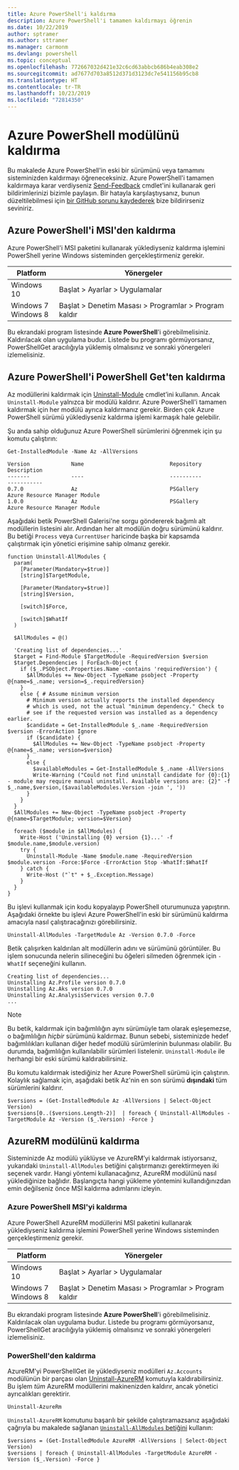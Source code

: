 ```yaml
---
title: Azure PowerShell'i kaldırma
description: Azure PowerShell'i tamamen kaldırmayı öğrenin
ms.date: 10/22/2019
author: sptramer
ms.author: sttramer
ms.manager: carmonm
ms.devlang: powershell
ms.topic: conceptual
ms.openlocfilehash: 772667032d421e32c6cd63abbcb686b4eab308e2
ms.sourcegitcommit: ad7677d703a8512d371d3123dc7e541156b95cb8
ms.translationtype: HT
ms.contentlocale: tr-TR
ms.lasthandoff: 10/23/2019
ms.locfileid: "72814350"
---
```

# <a name="uninstall-the-azure-powershell-module"></a>Azure PowerShell modülünü kaldırma

Bu makalede Azure PowerShell'in eski bir sürümünü veya tamamını sisteminizden kaldırmayı öğreneceksiniz. Azure PowerShell'i tamamen kaldırmaya karar verdiyseniz [Send-Feedback](/powershell/module/az.accounts/send-feedback) cmdlet'ini kullanarak geri bildirimlerinizi bizimle paylaşın.
Bir hatayla karşılaştıysanız, bunun düzeltilebilmesi için [bir GitHub sorunu kaydederek](https://github.com/azure/azure-powershell/issues) bize bildirirseniz seviniriz.

## <a name="uninstall-azure-powershell-from-msi"></a>Azure PowerShell'i MSI'den kaldırma

Azure PowerShell'i MSI paketini kullanarak yüklediyseniz kaldırma işlemini PowerShell yerine Windows sisteminden gerçekleştirmeniz gerekir.

| Platform | Yönergeler |
|----------|--------------|
| Windows 10 | Başlat > Ayarlar > Uygulamalar |
| Windows 7 </br>Windows 8 | Başlat > Denetim Masası > Programlar > Program kaldır |

Bu ekrandaki program listesinde __Azure PowerShell__'i görebilmelisiniz. Kaldırılacak olan uygulama budur. Listede bu programı görmüyorsanız, PowerShellGet aracılığıyla yüklemiş olmalısınız ve sonraki yönergeleri izlemelisiniz.

## <a name="uninstall-azure-powershell-from-powershell-get"></a>Azure PowerShell'i PowerShell Get'ten kaldırma

Az modüllerini kaldırmak için [Uninstall-Module](/powershell/module/powershellget/uninstall-module) cmdlet’ini kullanın. Ancak `Uninstall-Module` yalnızca bir modülü kaldırır. Azure PowerShell'i tamamen kaldırmak için her modülü ayrıca kaldırmanız gerekir. Birden çok Azure PowerShell sürümü yüklediyseniz kaldırma işlemi karmaşık hale gelebilir.

Şu anda sahip olduğunuz Azure PowerShell sürümlerini öğrenmek için şu komutu çalıştırın:

```powershell-interactive
Get-InstalledModule -Name Az -AllVersions
```

```output
Version             Name                           Repository           Description
-------             ----                           ----------           -----------
0.7.0               Az                             PSGallery            Azure Resource Manager Module
1.0.0               Az                             PSGallery            Azure Resource Manager Module
```

<a name="uninstall-script"/>

Aşağıdaki betik PowerShell Galerisi'ne sorgu göndererek bağımlı alt modüllerin listesini alır. Ardından her alt modülün doğru sürümünü kaldırır. Bu betiği `Process` veya `CurrentUser` haricinde başka bir kapsamda çalıştırmak için yönetici erişimine sahip olmanız gerekir.

```powershell-interactive
function Uninstall-AllModules {
  param(
    [Parameter(Mandatory=$true)]
    [string]$TargetModule,

    [Parameter(Mandatory=$true)]
    [string]$Version,

    [switch]$Force,

    [switch]$WhatIf
  )
  
  $AllModules = @()
  
  'Creating list of dependencies...'
  $target = Find-Module $TargetModule -RequiredVersion $version
  $target.Dependencies | ForEach-Object {
    if ($_.PSObject.Properties.Name -contains 'requiredVersion') {
      $AllModules += New-Object -TypeName psobject -Property @{name=$_.name; version=$_.requiredVersion}
    }
    else { # Assume minimum version
      # Minimum version actually reports the installed dependency
      # which is used, not the actual "minimum dependency." Check to
      # see if the requested version was installed as a dependency earlier.
      $candidate = Get-InstalledModule $_.name -RequiredVersion $version -ErrorAction Ignore
      if ($candidate) {
        $AllModules += New-Object -TypeName psobject -Property @{name=$_.name; version=$version}
      }
      else {
        $availableModules = Get-InstalledModule $_.name -AllVersions
        Write-Warning ("Could not find uninstall candidate for {0}:{1} - module may require manual uninstall. Available versions are: {2}" -f $_.name,$version,($availableModules.Version -join ', '))
      }
    }
  }
  $AllModules += New-Object -TypeName psobject -Property @{name=$TargetModule; version=$Version}

  foreach ($module in $AllModules) {
    Write-Host ('Uninstalling {0} version {1}...' -f $module.name,$module.version)
    try {
      Uninstall-Module -Name $module.name -RequiredVersion $module.version -Force:$Force -ErrorAction Stop -WhatIf:$WhatIf
    } catch {
      Write-Host ("`t" + $_.Exception.Message)
    }
  }
}
```

Bu işlevi kullanmak için kodu kopyalayıp PowerShell oturumunuza yapıştırın. Aşağıdaki örnekte bu işlevi Azure PowerShell'in eski bir sürümünü kaldırma amacıyla nasıl çalıştıracağınızı görebilirsiniz.

```powershell-interactive
Uninstall-AllModules -TargetModule Az -Version 0.7.0 -Force
```

Betik çalışırken kaldırılan alt modüllerin adını ve sürümünü görüntüler. Bu işlem sonucunda nelerin silineceğini bu öğeleri silmeden öğrenmek için `-WhatIf` seçeneğini kullanın.

```output
Creating list of dependencies...
Uninstalling Az.Profile version 0.7.0
Uninstalling Az.Aks version 0.7.0
Uninstalling Az.AnalysisServices version 0.7.0
...
```

> [!NOTE]
> Bu betik, kaldırmak için bağımlılığın aynı sürümüyle tam olarak eşleşemezse, o bağımlılığın _hiçbir_ sürümünü kaldırmaz. Bunun sebebi, sisteminizde hedef bağımlılıkları kullanan diğer hedef modülü sürümlerinin bulunması olabilir. Bu durumda, bağımlılığın kullanılabilir sürümleri listelenir.
> `Uninstall-Module` ile herhangi bir eski sürümü kaldırabilirsiniz.

Bu komutu kaldırmak istediğiniz her Azure PowerShell sürümü için çalıştırın. Kolaylık sağlamak için, aşağıdaki betik Az'nin en son sürümü __dışındaki__ tüm sürümlerini kaldırır.

```powershell-interactive
$versions = (Get-InstalledModule Az -AllVersions | Select-Object Version)
$versions[0..($versions.Length-2)]  | foreach { Uninstall-AllModules -TargetModule Az -Version ($_.Version) -Force }
```

## <a name="uninstall-the-azurerm-module"></a>AzureRM modülünü kaldırma

Sisteminizde Az modülü yüklüyse ve AzureRM’yi kaldırmak istiyorsanız, yukarıdaki `Uninstall-AllModules` betiğini çalıştırmanızı gerektirmeyen iki seçenek vardır. Hangi yöntemi kullanacağınız, AzureRM modülünü nasıl yüklediğinize bağlıdır.
Başlangıçta hangi yükleme yöntemini kullandığınızdan emin değilseniz önce MSI kaldırma adımlarını izleyin.

### <a name="uninstall-azure-powershell-msi"></a>Azure PowerShell MSI'yi kaldırma

Azure PowerShell AzureRM modüllerini MSI paketini kullanarak yüklediyseniz kaldırma işlemini PowerShell yerine Windows sisteminden gerçekleştirmeniz gerekir.

| Platform | Yönergeler |
|----------|--------------|
| Windows 10 | Başlat > Ayarlar > Uygulamalar |
| Windows 7 </br>Windows 8 | Başlat > Denetim Masası > Programlar > Program kaldır |

Bu ekrandaki program listesinde __Azure PowerShell__'i görebilmelisiniz. Kaldırılacak olan uygulama budur. Listede bu programı görmüyorsanız, PowerShellGet aracılığıyla yüklemiş olmalısınız ve sonraki yönergeleri izlemelisiniz.

### <a name="uninstall-from-powershell"></a>PowerShell'den kaldırma

AzureRM'yi PowerShellGet ile yüklediyseniz modülleri `Az.Accounts` modülünün bir parçası olan [Uninstall-AzureRM](/powershell/module/az.accounts/uninstall-azurerm) komutuyla kaldırabilirsiniz. Bu işlem _tüm_ AzureRM modüllerini makinenizden kaldırır, ancak yönetici ayrıcalıkları gerektirir.

```powershell-interactive
Uninstall-AzureRm
```

`Uninstall-AzureRM` komutunu başarılı bir şekilde çalıştıramazsanız aşağıdaki çağrıyla bu makalede sağlanan [`Uninstall-AllModules` betiğini](#uninstall-script) kullanın:

```powershell-interactive
$versions = (Get-InstalledModule AzureRM -AllVersions | Select-Object Version)
$versions | foreach { Uninstall-AllModules -TargetModule AzureRM -Version ($_.Version) -Force }
```